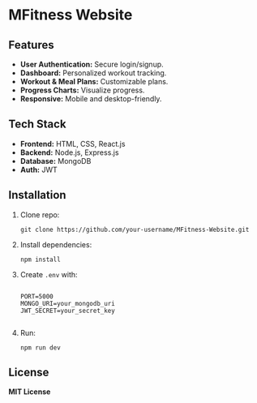 <!DOCTYPE html>
<html lang="en">
<head>
  <meta charset="UTF-8">
  <meta name="viewport" content="width=device-width, initial-scale=1.0">
  <title>MFitness Website</title>
</head>
<body>
  <h1>MFitness Website</h1>

  <h2>Features</h2>
  <ul>
    <li><strong>User Authentication:</strong> Secure login/signup.</li>
    <li><strong>Dashboard:</strong> Personalized workout tracking.</li>
    <li><strong>Workout & Meal Plans:</strong> Customizable plans.</li>
    <li><strong>Progress Charts:</strong> Visualize progress.</li>
    <li><strong>Responsive:</strong> Mobile and desktop-friendly.</li>
  </ul>

  <h2>Tech Stack</h2>
  <ul>
    <li><strong>Frontend:</strong> HTML, CSS, React.js</li>
    <li><strong>Backend:</strong> Node.js, Express.js</li>
    <li><strong>Database:</strong> MongoDB</li>
    <li><strong>Auth:</strong> JWT</li>
  </ul>

  <h2>Installation</h2>
  <ol>
    <li>Clone repo:  
      <pre><code>git clone https://github.com/your-username/MFitness-Website.git</code></pre>
    </li>
    <li>Install dependencies:  
      <pre><code>npm install</code></pre>
    </li>
    <li>Create <code>.env</code> with:
      <pre><code>
PORT=5000
MONGO_URI=your_mongodb_uri
JWT_SECRET=your_secret_key
      </code></pre>
    </li>
    <li>Run:  
      <pre><code>npm run dev</code></pre>
    </li>
  </ol>

  <h2>License</h2>
  <p><strong>MIT License</strong></p>

</body>
</html>
